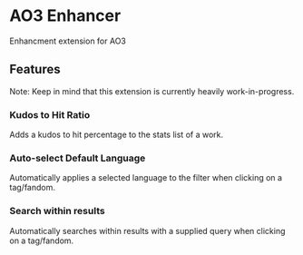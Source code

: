 # AO3 Enhancer
Enhancment extension for AO3

## Features
Note: Keep in mind that this extension is currently heavily work-in-progress.

### Kudos to Hit Ratio
Adds a kudos to hit percentage to the stats list of a work.

### Auto-select Default Language
Automatically applies a selected language to the filter when clicking on a tag/fandom.

### Search within results
Automatically searches within results with a supplied query when clicking on a tag/fandom.